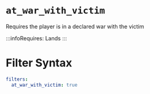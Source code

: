 # `at_war_with_victim`

Requires the player is in a declared war with the victim

:::infoRequires:
Lands
:::
# Filter Syntax
```yaml
filters:
  at_war_with_victim: true
```
